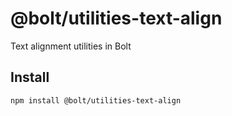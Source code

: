 # @bolt/utilities-text-align
Text alignment utilities in Bolt

## Install
```bash
npm install @bolt/utilities-text-align
```
